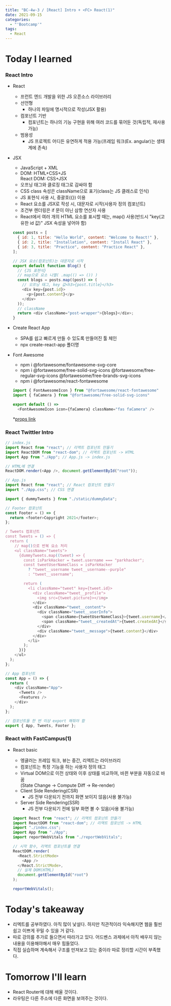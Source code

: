 ```yaml
---
title: "BC-4w-3 / [React] Intro + <FC> React(1)"
date: 2021-09-15
categories:
  - "'Bootcamp'"
tags:
  - React
---
```


# Today I learned

### React Intro

- React

  - 프런트 엔드 개발을 위한 JS 오픈소스 라이브러리
  - 선언형
    - 하나의 파일에 명시적으로 작성(JSX 활용)
  - 컴포넌트 기반
    - 컴포넌트는 하나의 기능 구현을 위해 여러 코드를 묶어둔 것(독립적, 재사용 가능)
  - 범용성
    - JS 프로젝트 어디든 유연하게 적용 가능(프레임 워크(Ex. angular)는 생태계에 존속)

- JSX

  - JavaScript + XML
  - DOM: HTML+CSS+JS  
    React DOM: CSS+JSX
  - 오프닝 태그와 클로징 태그로 감싸야 함
  - CSS class 속성은 className으로 표기(class는 JS 클래스로 인식)
  - JS 표현식 사용 시, 중괄호({}) 이용
  - React 요소를 JSX로 작성 시, 대문자로 시작(사용자 정의 컴포넌트)
  - 조건부 렌더링은 if 문이 아닌 삼항 연산자 사용
  - React에서 여러 개의 HTML 요소를 표시할 때는, map() 사용(반드시 "key(고유한 id 값)" JSX 속성을 넣어야 함)

  ```js
  const posts = [
    { id: 1, title: "Hello World", content: "Welcome to React!" },
    { id: 2, title: "Installation", content: "Install React" },
    { id: 3, title: "Practice", content: "Practice React" },
  ];

  // JSX 요소(컴포넌트)는 대문자로 시작
  export default function Blog() {
    // {JS 표현식}
    // map으로 요소 나열( .map(() => ()) )
    const blogs = posts.map((post) => (
      // 오프닝 태그, key 값<h3>{post.title}</h3>
      <div key={post.id}>
        <p>{post.content}</p>
      </div>
    ));
    // className
    return <div className="post-wrapper">{blogs}</div>;
  }
  ```

- Create React App

  - SPA를 쉽고 빠르게 만들 수 있도록 만들어진 툴 체인
  - npx create-react-app 폴더명

- Font Awesome

  - npm i @fortawesome/fontawesome-svg-core
  - npm i @fortawesome/free-solid-svg-icons @fortawesome/free-regular-svg-icons @fortawesome/free-brands-svg-icons
  - npm i @fortawesome/react-fontawesome

  ```js
  import { FontAwesomeIcon } from "@fortawesome/react-fontawesome"
  import { faCamera } from "@fortawesome/free-solid-svg-icons"

  export default () =>
    <FontAwesomeIcon icon={faCamera} className="fas faCamera" />​
  ```

  \*[props link](https://codesandbox.io/s/react-font-awesome-b6vxt?from-embed=&file=/src/components/AnimatingIcons.js)

### React Twittler Intro

```js
// index.js
import React from "react"; // 리액트 컴포넌트 만들기
import ReactDOM from "react-dom"; // 리액트 컴포넌트 -> HTML
import App from "./App"; // App.js -> index.js

// HTML에 연결
ReactDOM.render(<App />, document.getElementById("root"));
```

```js
// App.js
import React from "react"; // React 컴포넌트 만들기
import "./App.css"; // CSS 연결

import { dummyTweets } from "./static/dummyData";

// Footer 컴포넌트
const Footer = () => {
  return <footer>Copyright 2021</footer>;
};

/ Tweets 컴포넌트
const Tweets = () => {
  return (
    // map()으로 반복 요소 처리
    <ul className="tweets">
      {dummyTweets.map((tweet) => {
        const isParkHacker = tweet.username === "parkhacker";
        const tweetUserNameClass = isParkHacker
          ? "tweet__username tweet__username--purple"
          : "tweet__username";

        return (
          <li className="tweet" key={tweet.id}>
            <div className="tweet__profile">
              <img src={tweet.picture}></img>
            </div>
            <div className="tweet__content">
              <div className="tweet__userInfo">
                <span className={tweetUserNameClass}>{tweet.username}</span>
                <span className="tweet__createdAt">{tweet.createdAt}</span>
              </div>
              <div className="tweet__message">{tweet.content}</div>
            </div>
          </li>
        );
      })}
    </ul>
  );
};

// App 컴포넌트
const App = () => {
  return (
    <div className="App">
      <Tweets />
      <Features />
    </div>
  );
};

// 컴포넌트들 한 번 이상 export 해줘야 함
export { App, Tweets, Footer };
```

### React with FastCampus(1)

- React basic

  - 엥귤러는 프레임 워크, 뷰는 중간, 리엑트는 라이브러리
  - 컴포넌트는 특정 기능을 하는 사용자 정의 태그
  - Virtual DOM으로 이전 상태와 이후 상태를 비교하여, 바뀐 부분을 자동으로 바꿈  
    (State Change -> Compute Diff -> Re-render)
  - Client Side Rendering(CSR)
    - JS 전부 다운되기 전까지 화면 보이지 않음(사용 불가능)
  - Server Side Rendering(SSR)
    - JS 전부 다운되기 전에 일부 화면 볼 수 있음(사용 불가능)

  ```js
  import React from "react"; // 리액트 컴포넌트 만들기
  import ReactDOM from "react-dom"; // 리액트 컴포넌트 -> HTML
  import "./index.css";
  import App from "./App";
  import reportWebVitals from "./reportWebVitals";

  // 시작 함수, 리액트 컴포넌트를 연결
  ReactDOM.render(
    <React.StrictMode>
      <App />
    </React.StrictMode>,
    // 실제 DOM(HTML)
    document.getElementById("root")
  );

  reportWebVitals();
  ```

# Today's takeaway

- 리엑트를 공부하였다. 아직 많이 낯설다. 하지만 직관적이라 익숙해지면 웹을 훨씬 쉽고 이쁘게 꾸밀 수 있을 거 같다.
- 따로 강의를 추가로 들으면서 따라가고 있다. 어드벤스 과제에서 아직 배우지 않는 내용을 이용해야해서 매우 힘들었다.
- 직접 실습하며 계속해서 구조를 만져보고 있는 중이라 따로 정리할 시간이 부족했다.

# Tomorrow I'll learn

- React Router에 대해 배울 것이다.
- 라우팅은 다른 주소에 다른 화면을 보여주는 것이다.
